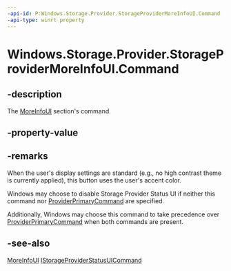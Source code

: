 ```yaml
---
-api-id: P:Windows.Storage.Provider.StorageProviderMoreInfoUI.Command
-api-type: winrt property
---
```


# Windows.Storage.Provider.StorageProviderMoreInfoUI.Command

<!--
public Windows.Storage.Provider.IStorageProviderUICommand Command { get; set; }
-->

## -description

The [MoreInfoUI](storageproviderstatusui_moreinfoui.md) section's command.

## -property-value

## -remarks

When the user's display settings are standard (e.g., no high contrast theme is currently applied), this button uses the user's accent color.

Windows may choose to disable Storage Provider Status UI if neither this command nor [ProviderPrimaryCommand](storageproviderstatusui_providerprimarycommand.md) are specified.

Additionally, Windows may choose this command to take precedence over [ProviderPrimaryCommand](storageproviderstatusui_providerprimarycommand.md) when both commands are present.


## -see-also

[MoreInfoUI](storageproviderstatusui_moreinfoui.md)
[IStorageProviderStatusUICommand](istorageprovideruicommand.md)
